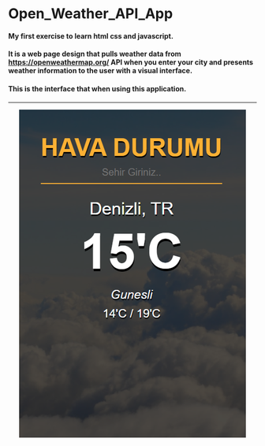 # Open_Weather_API_App

#### My first exercise to learn html css and javascript.

#### It is a web page design that pulls weather data from https://openweathermap.org/ API when you enter your city and presents weather information to the user with a visual interface.

#### This is the interface that when using this application.
_______________________________________________________________________________________________________________________

<p align="center">
  <img src="https://github.com/batuhncbk/Open_Weather_API_App/blob/main/weather_app.PNG" alt="Github görselim"/>
</p>
